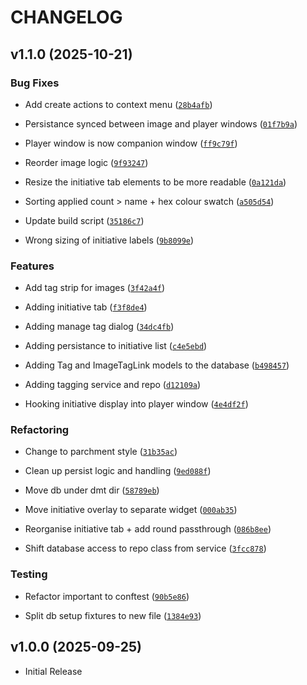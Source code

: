 # CHANGELOG

<!-- version list -->

## v1.1.0 (2025-10-21)

### Bug Fixes

- Add create actions to context menu
  ([`28b4afb`](https://github.com/MoonlitMoo/GM-Assistant/commit/28b4afb5933b2d1ee9250df23d200c8443953375))

- Persistance synced between image and player windows
  ([`01f7b9a`](https://github.com/MoonlitMoo/GM-Assistant/commit/01f7b9a14837106cd3d3997835b28e6ef2fe258d))

- Player window is now companion window
  ([`ff9c79f`](https://github.com/MoonlitMoo/GM-Assistant/commit/ff9c79f0694566265aa9b702a28026122df9e0d4))

- Reorder image logic
  ([`9f93247`](https://github.com/MoonlitMoo/GM-Assistant/commit/9f9324764d13fc68b2f92b8436df467e12a39f2f))

- Resize the initiative tab elements to be more readable
  ([`0a121da`](https://github.com/MoonlitMoo/GM-Assistant/commit/0a121daa39e426940ed1df0422194db92b529abd))

- Sorting applied count > name + hex colour swatch
  ([`a505d54`](https://github.com/MoonlitMoo/GM-Assistant/commit/a505d543d3574ff6681f94c79ee58d9598a2cb5f))

- Update build script
  ([`35186c7`](https://github.com/MoonlitMoo/GM-Assistant/commit/35186c7abd75b37f1351b6618a94d24ff5958fc0))

- Wrong sizing of initiative labels
  ([`9b8099e`](https://github.com/MoonlitMoo/GM-Assistant/commit/9b8099e1e16bda20d26b2285253f8c0ba7136f89))

### Features

- Add tag strip for images
  ([`3f42a4f`](https://github.com/MoonlitMoo/GM-Assistant/commit/3f42a4f34d5381ec57eb862a80de596951018702))

- Adding initiative tab
  ([`f3f8de4`](https://github.com/MoonlitMoo/GM-Assistant/commit/f3f8de43c8a4d59e2801237a055ee426b17469c2))

- Adding manage tag dialog
  ([`34dc4fb`](https://github.com/MoonlitMoo/GM-Assistant/commit/34dc4fbf8c6a3fbeb2ece217d8faffbb92a6132e))

- Adding persistance to initiative list
  ([`c4e5ebd`](https://github.com/MoonlitMoo/GM-Assistant/commit/c4e5ebd6998591779855f215ff8070a4fc75e0fa))

- Adding Tag and ImageTagLink models to the database
  ([`b498457`](https://github.com/MoonlitMoo/GM-Assistant/commit/b4984571d1247ac6b8b3f7eafb252a8fbcc84c44))

- Adding tagging service and repo
  ([`d12109a`](https://github.com/MoonlitMoo/GM-Assistant/commit/d12109a50a8bac61494a3da2de7a75e575720799))

- Hooking initiative display into player window
  ([`4e4df2f`](https://github.com/MoonlitMoo/GM-Assistant/commit/4e4df2f973f6fc3bdee188468d93cf197dc07a63))

### Refactoring

- Change to parchment style
  ([`31b35ac`](https://github.com/MoonlitMoo/GM-Assistant/commit/31b35ac4f71693bd9302ac5178080b7d60f7743f))

- Clean up persist logic and handling
  ([`9ed088f`](https://github.com/MoonlitMoo/GM-Assistant/commit/9ed088f465932172e67f7e8e98ac964e563e3e9e))

- Move db under dmt dir
  ([`58789eb`](https://github.com/MoonlitMoo/GM-Assistant/commit/58789eb17c60d8dedb1a5122062b08b5817fd08c))

- Move initiative overlay to separate widget
  ([`000ab35`](https://github.com/MoonlitMoo/GM-Assistant/commit/000ab358a48f7ad8dcd25d8bc3bb23a6db3591db))

- Reorganise initiative tab + add round passthrough
  ([`086b8ee`](https://github.com/MoonlitMoo/GM-Assistant/commit/086b8eed32b24be29cbdb6d65a92ea623582d55a))

- Shift database access to repo class from service
  ([`3fcc878`](https://github.com/MoonlitMoo/GM-Assistant/commit/3fcc878a39eec82ec3b9f50121e121c8346831e6))

### Testing

- Refactor important to conftest
  ([`90b5e86`](https://github.com/MoonlitMoo/GM-Assistant/commit/90b5e8623e6cab52423f8ca8d592455eb97238f7))

- Split db setup fixtures to new file
  ([`1384e93`](https://github.com/MoonlitMoo/GM-Assistant/commit/1384e93a1ae1d66aec51ef72bbeacd5c99197114))


## v1.0.0 (2025-09-25)

- Initial Release

